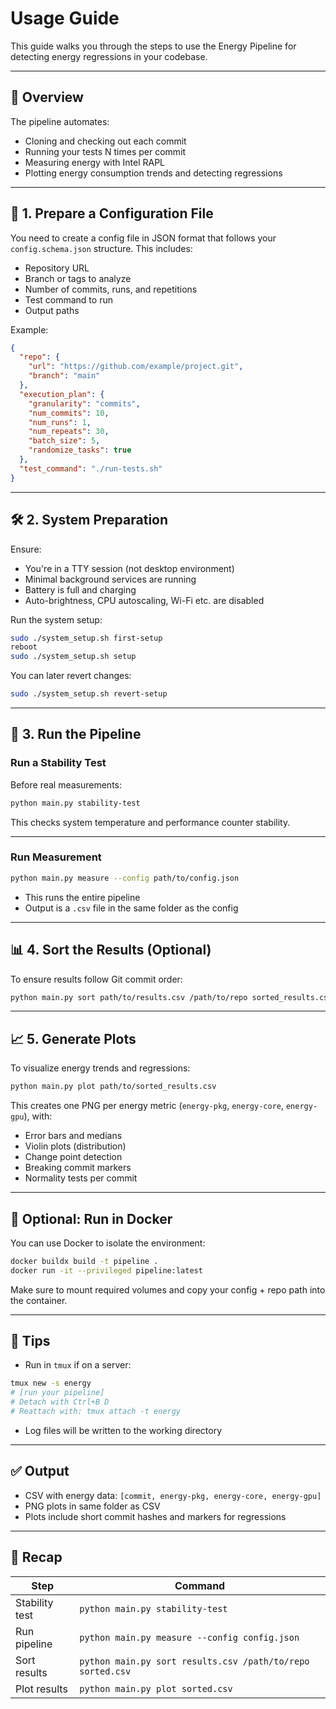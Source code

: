# Usage Guide

This guide walks you through the steps to use the Energy Pipeline for detecting energy regressions in your codebase.

---

## 🧩 Overview

The pipeline automates:

- Cloning and checking out each commit
- Running your tests N times per commit
- Measuring energy with Intel RAPL
- Plotting energy consumption trends and detecting regressions

---

## 📁 1. Prepare a Configuration File

You need to create a config file in JSON format that follows your `config.schema.json` structure. This includes:

- Repository URL
- Branch or tags to analyze
- Number of commits, runs, and repetitions
- Test command to run
- Output paths

Example:

```json
{
  "repo": {
    "url": "https://github.com/example/project.git",
    "branch": "main"
  },
  "execution_plan": {
    "granularity": "commits",
    "num_commits": 10,
    "num_runs": 1,
    "num_repeats": 30,
    "batch_size": 5,
    "randomize_tasks": true
  },
  "test_command": "./run-tests.sh"
}
```

---

## 🛠️ 2. System Preparation

Ensure:

- You're in a TTY session (not desktop environment)
- Minimal background services are running
- Battery is full and charging
- Auto-brightness, CPU autoscaling, Wi-Fi etc. are disabled

Run the system setup:

```bash
sudo ./system_setup.sh first-setup
reboot
sudo ./system_setup.sh setup
```

You can later revert changes:

```bash
sudo ./system_setup.sh revert-setup
```

---

## 🚀 3. Run the Pipeline

### Run a Stability Test

Before real measurements:

```bash
python main.py stability-test
```

This checks system temperature and performance counter stability.

---

### Run Measurement

```bash
python main.py measure --config path/to/config.json
```

- This runs the entire pipeline
- Output is a `.csv` file in the same folder as the config

---

## 📊 4. Sort the Results (Optional)

To ensure results follow Git commit order:

```bash
python main.py sort path/to/results.csv /path/to/repo sorted_results.csv
```

---

## 📈 5. Generate Plots

To visualize energy trends and regressions:

```bash
python main.py plot path/to/sorted_results.csv
```

This creates one PNG per energy metric (`energy-pkg`, `energy-core`, `energy-gpu`), with:

- Error bars and medians
- Violin plots (distribution)
- Change point detection
- Breaking commit markers
- Normality tests per commit

---

## 🐳 Optional: Run in Docker

You can use Docker to isolate the environment:

```bash
docker buildx build -t pipeline .
docker run -it --privileged pipeline:latest
```

Make sure to mount required volumes and copy your config + repo path into the container.

---

## 🧠 Tips

- Run in `tmux` if on a server:

```bash
tmux new -s energy
# [run your pipeline]
# Detach with Ctrl+B D
# Reattach with: tmux attach -t energy
```

- Log files will be written to the working directory

---

## ✅ Output

- CSV with energy data: `[commit, energy-pkg, energy-core, energy-gpu]`
- PNG plots in same folder as CSV
- Plots include short commit hashes and markers for regressions

---

## 📌 Recap

| Step           | Command                                                    |
| -------------- | ---------------------------------------------------------- |
| Stability test | `python main.py stability-test`                            |
| Run pipeline   | `python main.py measure --config config.json`              |
| Sort results   | `python main.py sort results.csv /path/to/repo sorted.csv` |
| Plot results   | `python main.py plot sorted.csv`                           |
